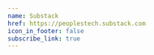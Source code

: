 ```yaml
---
name: Substack
href: https://peoplestech.substack.com
icon_in_footer: false
subscribe_link: true
---
```

